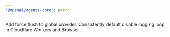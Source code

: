 ```yaml
---
'@openai/agents-core': patch
---
```


Add force flush to global provider. Consistently default disable logging loop in Cloudflare Workers and Browser
